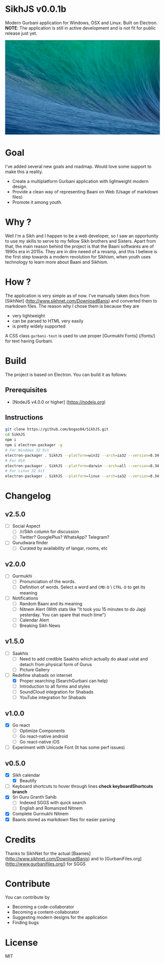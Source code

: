 SikhJS v0.0.1b
==
Modern Gurbani application for Windows, OSX and Linux. Built on Electron.
**NOTE**: The application is still in active development and is not fit for public release just yet.

![Screencast on OSX](assets/OSX.gif)

Goal
==
I've added several new goals and roadmap. Would love some support to make this a reality.
* Create a multiplatform Gurbani application with lightweight modern design.
* Provide a clean way of representing Baani on Web (Usage of markdown files)
* Promote it among youth.

Why ?
==
Well I'm a Sikh and I happen to be a web developer, so I saw an opportunity to use my skills to serve to my fellow Sikh brothers and Sisters.
Apart from that, the main reason behind the project is that the Baani softwares are of 1990s era in 2015s.
They are in dire neeed of a revamp, and this I believe is the first step towards a modern revolution for Sikhism, when youth uses technology to
learn more about Baani and Sikhism.

How ?
==
The application is very simple as of now. I've manually taken docs from [SikhNet] (http://www.sikhnet.com/DownloadBanis)
and converted them to markdown files. The reason why I chose them is because they are
  * very lightweight
  * can be parsed to HTML very easily
  * is pretty widely supported

A CSS class `gurbani-text` is used to use proper [Gurmukhi Fonts] (/fonts/) for text having Gurbani.

Build
==
The project is based on Electron. You can build it as follows:

## Prerequisites
  * [NodeJS v4.0.0 or higher] (https://nodejs.org)

## Instructions
```bash
git clone https://github.com/bogas04/SikhJS.git
cd SikhJS
npm i
npm i electron-packager -g
# For Windows 32 bit
electron-packager . SikhJS --platform=win32 --arch=ia32 --version=0.34.0
# For OSX
electron-packager . SikhJS --platform=darwin --arch=all --version=0.34.0
# For Linux 32 bit
electron-packager . SikhJS --platform=linux --arch=ia32 --version=0.34.0
```


Changelog
==
## v2.5.0
  - [ ] Social Aspect
    - [ ] /r/Sikh column for discussion
    - [ ] Twitter? GooglePlus? WhatsApp? Telegram?
  - [ ] Gurudwara finder
    - [ ] Curated by availability of langar, rooms, etc

## v2.0.0
  - [ ] Gurmukhi
    - [ ] Pronunciation of the words.
    - [ ] Definition of words. Select a word and `CMD-D` \ `CTRL-D` to get its meaning
  - [ ] Notifications
    - [ ] Random Baani and its meaning
    - [ ] Nitnem Alert (With stats like "It took you 15 minutes to do Japji yesterday. You can spare that much time")
    - [ ] Calendar Alert
    - [ ] Breaking Sikh News

## v1.5.0
  - [ ] Saakhis
    - [ ] Need to add credible Saakhis which actually do akaal ustat and detach from physical form of Gurus
    - [ ] Picture Gallery
  - [ ] Redefine shabads on internet
    - [x] Proper searching (SearchGurbani can help)
    - [ ] Introduction to all forms and styles
    - [ ] SoundCloud integration for Shabads
    - [ ] YouTube integration for Shabads

## v1.0.0
  - [x] Go react
    - [ ] Optimize Components
    - [ ] Go react-native android
    - [ ] Go react-native iOS
  - [ ] Experiment with Unicode Font (It has some perf issues)

## v0.5.0
  - [x] Sikh calendar
    - [x] Beautify
  - [ ] Keyboard shortcuts to hover through lines **check keyboardShortcuts branch**
  - [x] Sri Guru Granth Sahib
    - [ ] Indexed SGGS with quick search
    - [ ] English and Romanized Nitnem
  - [x] Complete Gurmukhi Nitnem
  - [x] Baanis stored as markdown files for easier parsing

Credits
==
Thanks to SikhNet for the actual [Baanies] (http://www.sikhnet.com/DownloadBanis) and to [GurbaniFiles.org] (http://www.gurbanifiles.org/) for SGGS

Contribute
==
You can contribute by
* Becoming a code-collaborator
* Becoming a content-collaborator
* Suggesting modern designs for the application
* Finding bugs

License
==
MIT
